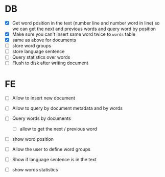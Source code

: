 # DB
- [x] Get word position in the text (number line and number word in line) so we can get the next and previous words and query word by position
- [x] Make sure you can't insert same word twice to `words` table
- [x] same as above for documents
- [ ] store word groups
- [ ] store language sentence
- [ ] Query statistics over words
- [ ] Flush to disk after writing document
# FE
- [ ] Allow to insert new document
- [ ] Allow to query by document metadata and by words
- [ ] Query words by documents
    - [ ]  allow to get the next / previous word
- [ ] show word position
- [ ] Allow the user to define word groups
- [ ] Show if language sentence is in the text
- [ ] show words statistics

